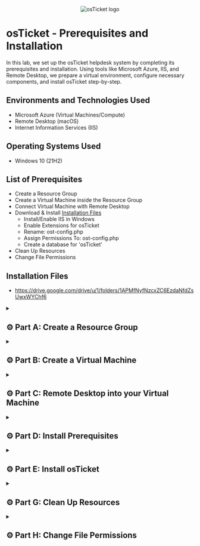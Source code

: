 <p align="center">
<img src="https://i.imgur.com/Clzj7Xs.png" alt="osTicket logo"/>
</p>

# osTicket - Prerequisites and Installation

In this lab, we set up the osTicket helpdesk system by completing its prerequisites and installation. Using tools like Microsoft Azure, IIS, and Remote Desktop, we prepare a virtual environment, configure necessary components, and install osTicket step-by-step.

## Environments and Technologies Used

- Microsoft Azure (Virtual Machines/Compute)
- Remote Desktop (macOS)
- Internet Information Services (IIS)

## Operating Systems Used

- Windows 10</b> (21H2)

## List of Prerequisites

- Create a Resource Group
- Create a Virtual Machine inside the Resource Group
- Connect Virtual Machine with Remote Desktop
- Download & Install [Installation Files](https://drive.google.com/drive/u/1/folders/1APMfNyfNzcxZC6EzdaNfdZsUwxWYChf6)
  - Install/Enable IIS in Windows
  - Enable Extensions for osTicket
  - Rename: ost-config.php
  - Assign Permissions To: ost-config.php
  - Create a database for 'osTicket'
- Clean Up Resources
- Change File Permissions

## Installation Files

- https://drive.google.com/drive/u/1/folders/1APMfNyfNzcxZC6EzdaNfdZsUwxWYChf6

<details>

<summary>

## ⚙️ Part A: Create a Resource Group

</summary>

### 1. ) Create a Resurce Group

*For assistance on creating Virtual Machines and Resource Groups go to my other lab [here](https://github.com/vincentchachere/virtual-machine)

<ins>Input the following Information</ins>:

- Resource Group Name: `RG-osTicket`

- Region: `(US) West US 3`

- Click: `Review + Create`

- Click: `Create`

*Double-check spelling when creating resources (e.g., resource groups, virtual machines). Names, regions, and similar inputs cannot be edited after creation. Errors may require deleting and restarting your work.*

<p align="center">
<img width="800" alt="E2C30B0C-FA81-4329-8F23-DBB018C41018" src="https://github.com/vincentchachere/osticket-prereqs/assets/161680745/4829d10a-d483-4c28-93a1-64034a6e0cf3">

</details>

<details>

<summary>

## ⚙️ Part B: Create a Virtual Machine

</summary>

### 2. ) Create a Virtual Machine inside the Resource Group

<ins>Input the following Information</ins>:

*Fill in everything displayed in the image below.*

- Select Resource Group Name: `RG-osTicket` (The one you created in Part A: Step 1)

- Virtual Machine Name: `vm-osticket` (all lowercase)

- Region: `(US) West 3`

- Image: `Windows 10 Pro, version 22H2 - ×64 Gen2`

- Size: `Standard_D45_v3 - 4 vcpus, 16 GiB memory ($140.16/month)`

- Username: `vincentchachere` (this can be whatever you want - just remember it)

- Password: `whatever-you-want` (just remember it)

- Check: The `Licensing` Box

- Select: `Review and Create`

- Click: `Create`

<p align="center">
<img width="800" alt="isolated" src="https://github.com/user-attachments/assets/4081f85f-969f-44ba-b922-173a14e9ac78">
<p align="center">
<img width="800" alt="isolated" src="https://github.com/user-attachments/assets/d2ce647d-88fe-440a-9a34-387d4cc3b56d">

</details>

<details>

<summary>

## ⚙️ Part C: Remote Desktop into your Virtual Machine

</summary>

### 3. ) Connect your Virtual Machine to Remote Desktop

*For assistance on connecting Virtual Machines to Remote Desktop go to Step 5 on [this lab](https://github.com/vincentchachere/virtual-machine)*

- Username: `vincentchachere` (whatever you created in Part B: Step 2)

- Password: `Your Password` (whatever you created in Part B: Step 2)

- Click: `Continue`

<p align="center">
<img width="800" alt="isolated" src="https://github.com/user-attachments/assets/ccaac932-e865-4110-a96e-96d18b5b3cd0">

<br>
<br>
<br>

<ins>Connect your Virtual Machine to Remote Desktop</ins>:

- Uncheck: `All Boxes`

- Click: `Accept`

<p align="center">
<img width="800" alt="isolated" src="https://github.com/vincentchachere/osticket-prereqs/assets/161680745/f59877e2-da56-4767-8cef-54cb4d0fdbe9">

</details>

<details>

<summary>

## ⚙️ Part D: Install Prerequisites

</summary>

### 4. ) Install and Enable IIS in Windows Virtual Machine

<ins>Once inside your Virtual Machine we'll need to Install and Enable IIS by doing the following</ins>:

  - Right-Click: `Start` in the bottom left corner of your screen

  - Select: `Run`

*Or you could just type `run` inside the search bar and press `Enter`*

<p align="center">
<img width="800" alt="isolated" src="https://github.com/vincentchachere/osticket-prereqs/assets/161680745/6f279019-c2f3-4446-b4f1-76e5cf798e2b">

<br>
<br>
<br>

<ins>Install and Enable IIS in Windows Virtual Machine</ins>:

- Type In: `Control Panel`

- Click: `OK`

<p align="center">
<img width="800" alt="isolated" src="https://github.com/user-attachments/assets/789188b7-01d1-45b8-a805-bbd6ff0594aa">

<br>
<br>
<br>

<ins>Install and Enable IIS in Windows Virtual Machine</ins>:

  - Select: `Programs`

<p align="center">
<img width="800" alt="isolated" src="https://github.com/user-attachments/assets/3c279675-4075-4b70-9702-f319b73c7131">

<br>
<br>
<br>

<ins>Install and Enable IIS in Windows Virtual Machine</ins>:

  - Select: `Turn Windows Features On or Off`

<p align="center">
<img width="800" alt="isolated" src="https://github.com/user-attachments/assets/3ef2747d-3665-48a8-9796-a482fd275039">

<br>
<br>
<br>

<ins>Install and Enable IIS in Windows Virtual Machine</ins>:
                              
  - Enable and Expand: `Internet Information Services (IIS)`
 
  - Enable and Expand: `World Wide Web Services`

    - Check: `All Boxes` within this feature's folder

<p align="center">
<img width="800" alt="isolated" src="https://github.com/user-attachments/assets/ece03bc2-ec8a-4392-b658-b98b771be30b">

<br>
<br>
<br>

<ins>Install and Enable IIS in Windows Virtual Machine</ins>

*While still inside the World Wide Web Service folder:*

  - Expand: `Application Development Features` folder

  - Enable: `CGI`

  - Collapse: `Application Development Features` folder

  - Go Back Inside: `World Wide Web Service` folder

<p align="center">
<img width="800" alt="isolated" src="https://github.com/user-attachments/assets/7e2097ad-9abe-4db1-8f70-80c60d46548f">

<br>
<br>
<br>

<ins>Install and Enable IIS in Windows Virtual Machine</ins>:

*Back inside the World Wide Web Service folder:*

  - Enable and Expand: Common HTTP Features

  - Check: `All Boxes` within this feature's folder
 
  - Click: `OK`

<p align="center">
<img width="800" alt="isolated" src="https://github.com/user-attachments/assets/914c53a4-0fc9-45a5-9c9c-663e210b4828">

<br>
<br>
<br>

<ins>Install and Enable IIS in Windows Virtual Machine</ins>:

- Wait for it to load...

- When that's done loading..

- Click: `Close`

<p align="center">
<img width="800" alt="isolated" src="https://github.com/user-attachments/assets/c42e5f4f-43d5-4ef7-812a-d6cced5d7741"><br>

<br>
<br>
<br>

### 5. ) Open Microsoft Edge to Test IIS

*Skip all the prompts it gives you when opening Microsoft edge*

- Open: `Microsoft Edge` Internet Browser

- Click: `Start without your data`

- *Uncheck the Box*

- Clcik :`Conirm and Continue`

- Click: `Continue without this data`

- Uncheck: `the Box`

- Click: `Confirm and start browsing`

<p align="center">
<img width="800" alt="isolated" src="https://github.com/vincentchachere/osticket-prereqs/assets/161680745/1e5c7aa4-97dd-4c8d-a09d-c9cafddda685"><br>

<ins>Testing IIS on Microsoft Edge</ins>:

- Type: `127.0.0.1` into the browser

  - If you do not see the image displayed below then try uninstalling and reinstalling IIS

*The `How To Uninstall and Reinstall Instructions` are directly underneath the image below.*

<p align="center">
<img width="800" alt="isolated" src="https://github.com/vincentchachere/osticket-prereqs/assets/161680745/7c2dae78-f8bb-40ba-9f73-b24d60b25c91">

*<ins>To Uninstall and Reinstall IIS do the following</ins>:*

- *Right-Click: `Start` > Click: `Run`*

- *Type In: `Control` > Click: `Programs`*

- *Click: `Turn Windows on or off`*

- *Uncheck: `IIS` > *Uncheck:* `World Wide Web Services`*

- *Uncheck: `Application Development Features` (Inside World Wide Web Services)*

- *Uncheck: `CGI` (Application Development Features)*

- *Uncheck: `Common HTTP Feautures` (Inside World Wide Web Services)*

- *Uncheck: `HTTP Redirection` (Inside Common HTTP Feautures)*

- *Uncheck: `WebDAV Publishing` (Inside Common HTTP Feautures)*

<br>
<br>
<br>

### 6. ) Download PHP Manager for IIS

*Open the installation files in a separate tab and set up a split screen as shown below for easy access throughout the lab.*

- Open: [Installation Files](https://drive.google.com/drive/u/1/folders/1APMfNyfNzcxZC6EzdaNfdZsUwxWYChf6)

  - Double-Click: `PHP ManagerForIIS_v1.5.0.msi`

  - Click: The `...` Dots in the upper right of your screen next to the 'Share' button

  - Click: `Open in new window`

*I've found that this method is the quickest and most reliable way to ensure a successful download on the first attempt, avoiding multiple tries.* 

<p align="center">
<img width="800" alt="isolated" src="https://github.com/user-attachments/assets/ced7d37b-baf3-4cb4-b165-a35a7185937a">

<br>
<br>
<br>

<ins>Downloading PHP Manager for IIS</ins>:

- Click: `Download anyway`

*You can either wait for it to pop up when its done loading or click the `...` Dots in the upper right corner of your screen then click `Downloads`. As well, you can go to `File Eplorer`, navigate to your `Downloads`, then select `PHP Manager`.*

*Sometimes the file doesn’t pop up after downloading, so I’m showing you both methods to access it.*

<p align="center">
<img width="800" alt="isolated" src="https://github.com/user-attachments/assets/a5b48037-ee60-470d-99bb-c08ce2027c9c">

<br>
<br>
<br>

<ins>Downloading PHP Manager for IIS</ins>:

- Open: the `PHP Manager` download

- Click: `Next`

<p align="center">
<img width="800" alt="isolated" src="https://github.com/vincentchachere/osticket-prereqs/assets/161680745/d259bf88-439b-42cc-9375-166f003d8808">

<br>
<br>
<br>

<ins>Downloading PHP Manager for IIS</ins>:

- Select: `I Agree`

- Click: `Next`

<p align="center">
<img width="800" alt="isolated" src="https://github.com/vincentchachere/osticket-prereqs/assets/161680745/9199a0ea-972d-455c-9408-5365677ed221">

<br>
<br>
<br>

<ins>Downloading PHP Manager for IIS</ins>:

- Click: `Close`

<p align="center">
<img width="800" alt="isolated" src="https://github.com/vincentchachere/osticket-prereqs/assets/161680745/ac09a285-6c4a-4ae0-8c33-2098d337d6f6">

<br>
<br>
<br>

### 7. ) Download Rewrite Module

*Download Rewrite Module the same way you did for PHP Manager*

- Double-Click: `rewrite_amd64_en-US.msi`

- Open: the `rewrite_amd64_en-US.msi` download

- Check: the `I accept the terms in the License Agreement` box

- Click: `Install`

- Click: `Finish`

<p align="center">
<img width="800" alt="isolated" src="https://github.com/user-attachments/assets/4dc65b4d-1b9e-455d-9045-f52b74fad6bd">

<br>
<br>
<br>

### 8. ) Create Directory C:\PHP

- Go To: `File Explorer` > `This PC` > `Windows (C:)`

- Right-Click: The `empty space under the files`

- Go To: `New`

- Click: `Folder`

- Type In: `PHP`

- Press: `Enter`

<p align="center">
<img width="800" alt="isolated" src="https://github.com/user-attachments/assets/d22ce8c2-06e5-4c52-b4c4-e6a0209efbc9">

<br>
<br>
<br>

<ins>Creating PHP Directory</ins>:

*You should see your new PHP Directory inside your Windows (c:) Drive when your done.*

<p align="center">
<img width="800" alt="isolated" src="https://github.com/user-attachments/assets/1b5f5158-5e53-4950-8907-a23d7bd42c05">

<br>
<br>
<br>

### 9. ) Download php-7.3.8 and Unzip it into the Directory (C:\PHP) you just created

- Double-Click: `PHP 7.3.8`

<p align="center">
<img width="800" alt="isolated" src="https://github.com/vincentchachere/osticket-prereqs/assets/161680745/447917dd-3b9c-454c-9c18-67e56cb418f2">

<br>
<br>
<br>

<ins>Download php-7.3.8 and Unzip it into the Directory (C:\PHP) you just created</ins>:

- Click : The `Download (&darr;) Arrow` in the upper right corner

<p align="center">
<img width="800" alt="isolated" src="https://github.com/vincentchachere/osticket-prereqs/assets/161680745/99d3d799-3810-41ba-a13a-546836651291">

<br>
<br>
<br>

<ins>Download php-7.3.8 and Unzip it into the Directory (C:\PHP) you just created</ins>:

- Click: `Download anyway`

- Open: `php.7.3.8`

<p align="center">
<img width="800" alt="isolated" src="https://github.com/vincentchachere/osticket-prereqs/assets/161680745/95210981-7d56-4657-9d4f-9fe10429d6d4">

<br>
<br>
<br>

<ins>Download php-7.3.8 and Unzip it into the Directory (C:\PHP) you just created</ins>:

- Right-Click: `php.7.3.8`

- Click: `Extract All`

<p align="center">
<img width="800" alt="isolated" src="https://github.com/vincentchachere/osticket-prereqs/assets/161680745/fa92591b-55db-4434-a0fc-4cc8823763c8">

<br>
<br>
<br>

<ins>Download php-7.3.8 and Unzip it into the Directory (C:\PHP) you just created</ins>:

- Click: `Browse`

<p align="center">
<img width="800" alt="isolated" src="https://github.com/vincentchachere/osticket-prereqs/assets/161680745/7f688b04-f510-4f57-9749-f8bae9e0a3f3">

<br>
<br>
<br>

<ins>Download php-7.3.8 and Unzip it into the Directory (C:\PHP) you just created</ins>:

- Go To: `This PC` > `Windows (C:)` > `PHP`

<p align="center">
<img width="800" alt="isolated" src="https://github.com/vincentchachere/osticket-prereqs/assets/161680745/fad328b2-3d4e-4668-ad14-920de414b310">

<br>
<br>
<br>

<ins>Download php-7.3.8 and Unzip it into the Directory (C:\PHP) you just created</ins>:

- Click: `Select Folder` (*PHP*)

<p align="center">
<img width="800" alt="isolated" src="https://github.com/vincentchachere/osticket-prereqs/assets/161680745/f673ed81-b6f4-4a26-910c-17726df34ec2">

<br>
<br>
<br>

<ins>Download php-7.3.8 and Unzip it into the Directory (C:\PHP) you just created</ins>:

- Click: `Extract`

<p align="center">
<img width="800" alt="isolated" src="https://github.com/vincentchachere/osticket-prereqs/assets/161680745/514000ee-6a7c-4575-b7c6-591381562314">

<br>
<br>
<br>

<ins>Verify the php-7.3.8 made it into the PHP Directory</ins>:

- Go Back To: `This PC` > `Windows (C:)` > `PHP`

- Double-Click: `PHP`

<p align="center">
<img width="800" alt="isolated" src="https://github.com/vincentchachere/osticket-prereqs/assets/161680745/020501bb-8112-464b-b9ef-7ecb823913f4">

<br>
<br>
<br>

<ins>Verify the php-7.3.8 made it into the PHP Directory</ins>:

- Now you will see the php.7.3.8 file inside the PHP directory, as seen in the image below.

<p align="center">
<img width="800" alt="isolated" src="https://github.com/vincentchachere/osticket-prereqs/assets/161680745/c6511b61-033a-46ff-9714-50b664e19c73"><br>

<br>
<br>
<br>

### 10. ) Download VC_redist.x86.exe

- Go To: [Installation Files](https://drive.google.com/drive/u/1/folders/1APMfNyfNzcxZC6EzdaNfdZsUwxWYChf6) and Download: `VC_redist.x86.exe`

  - *I will let you do the <ins>downloading</ins> steps on your own now, so that you can learn. Refer to previous steps for guidance.*

- Check: The `I agree to the license terms and conditions` Box

- Click: `Install`

<p align="center">
<img width="800" alt="isolated" src="https://github.com/vincentchachere/osticket-prereqs/assets/161680745/170a61c1-fe3c-419f-8059-269bf6a5455c"><br>

<br>
<br>
<br>

<ins>Download VC_redist.x86.exe for IIS</ins>:

- Click: `Close` when it is done installing

<p align="center">
<img width="800" alt="isolated" src="https://github.com/vincentchachere/osticket-prereqs/assets/161680745/57eb8907-d6da-4abc-b39b-5d945d62c55f"><br>

<br>
<br>
<br>

<ins>Download VC_redist.x86.exe for IIS</ins>:

- Go To: [Installation Files](https://drive.google.com/drive/u/1/folders/1APMfNyfNzcxZC6EzdaNfdZsUwxWYChf6) and Download: `MySQL 5.5.62`

- <ins>When the pop-up below shows up</ins>:

  - Click: `Next`

<p align="center">
<img width="800" alt="isolated" src="https://github.com/vincentchachere/osticket-prereqs/assets/161680745/44a36637-43cc-4fcb-9d9b-6eb64c4315a4"><br>

<br>
<br>
<br>

### 11. ) Download MySQL 5.5.62

- <ins>When the pop-up below shows up</ins>:

  - Check: The `I accept the terms in the License Agreement` Box

  - Click: `Next`

<p align="center">
<img width="800" alt="isolated" src="https://github.com/vincentchachere/osticket-prereqs/assets/161680745/1a768122-511d-44ef-a428-8a4dce09c2f9"><br>

<br>
<br>
<br>

<ins>Download MySQL 5.5.62 for IIS</ins>:

- Select: `Typical Setup`

- Click: `Next`

<p align="center">
<img width="800" alt="isolated" src="https://github.com/vincentchachere/osticket-prereqs/assets/161680745/14c18df3-e9ee-4cf9-a0e7-d2631f3beedf"><br>

<br>
<br>
<br>

<ins>Download MySQL 5.5.62 for IIS</ins>:

- Click: `Install`

<p align="center">
<img width="800" alt="isolated" src="https://github.com/vincentchachere/osticket-prereqs/assets/161680745/f09cc5cc-9262-4951-b2ef-82d39e43ab70"><br>

<br>
<br>
<br>

<ins>Download MySQL 5.5.62 for IIS</ins>:

- Check: The `Lanuch the MySQL Instance Configuration Wizard` Box

- Click: `Finish`

<p align="center">
<img width="800" alt="isolated" src="https://github.com/vincentchachere/osticket-prereqs/assets/161680745/110fd673-4225-4d28-968b-d4f0535e39b2"><br>

<br>
<br>
<br>

<ins>Download MySQL 5.5.62 for IIS</ins>:

- Click: `Next`

<p align="center">
<img width="800" alt="isolated" src="https://github.com/vincentchachere/osticket-prereqs/assets/161680745/61f88e18-96bf-4991-9ad1-1222abf6cd00"><br>

<br>
<br>
<br>

<ins>Download MySQL 5.5.62 for IIS</ins>:

- Select: `Standard Confirguration`

- Click: `Next`

<p align="center">
<img width="800" alt="isolated" src="https://github.com/vincentchachere/osticket-prereqs/assets/161680745/16837f9b-9535-4306-8b45-93a1c984e611"><br>

<br>
<br>
<br>

<ins>Download MySQL 5.5.62 for IIS</ins>:

- Make sure your screen matches the image below and once you verify that it does..&darr;

- Click: `Next`

<p align="center">
<img width="800" alt="isolated" src="https://github.com/vincentchachere/osticket-prereqs/assets/161680745/bcf52378-fb29-4fe8-8d2a-7ce1657bf457"><br>

<br>
<br>
<br>

<ins>Download MySQL 5.5.62 for IIS</ins>:

- Type In: `The password you used to log into remote desktop.`

  - Click: `Next`

<p align="center">
<img width="800" alt="isolated" src="https://github.com/vincentchachere/osticket-prereqs/assets/161680745/cec6d46c-46d7-4db1-a897-deee162df7c8"><br>

<br>
<br>
<br>

<ins>Download MySQL 5.5.62 for IIS</ins>:

- Click : `Finish`

<p align="center">
<img width="800" alt="isolated" src="https://github.com/vincentchachere/osticket-prereqs/assets/161680745/bccc6a00-de77-4266-a7f3-e5c12eb30c1b"><br>

<br>
<br>
<br>

### 12. ) Open IIS as an Administrator and Register PHP from within IIS

- Type: `IIS` into search bar at bottom left of your screen

- Right-Click: `IIS`

- Select: `Run as Administrator`

<p align="center">
<img width="800" alt="isolated" src="https://github.com/vincentchachere/osticket-prereqs/assets/161680745/a4190c4b-6bfe-4185-91f8-a141afcc24f5"><br>

<br>
<br>
<br>

### 25.B )  Open IIS as an Administrator and Register PHP from within IIS

- Double-Click: `PHP Manager`

<p align="center">
<img width="800" alt="isolated" src="https://github.com/vincentchachere/osticket-prereqs/assets/161680745/44aefc87-57e7-4c5a-8087-b0d5548c57d1"><br>

<br>
<br>
<br>

### 25.C )  Open IIS as an Administrator and Register PHP from within IIS

- Click: `Register vew PHP version`

- Click: the `'...' Box` (three dots box) that is next to the search bar

<p align="center">
<img width="800" alt="isolated" src="https://github.com/vincentchachere/osticket-prereqs/assets/161680745/f81cb4e5-7a83-49a9-9cb0-ae2a04fa0252"><br>

<br>
<br>
<br>

### 25.D )  Open IIS as an Administrator and Register PHP from within IIS

- Go To: `This PC` > `Windows (C:)` > `PHP` > `php-cgi` > `Open`

<p align="center">
<img width="800" alt="isolated" src="https://github.com/vincentchachere/osticket-prereqs/assets/161680745/9e6fcda6-cd42-4adf-95af-5d7dd0ead097"><br>

<br>
<br>
<br>

### 25.E )  Open IIS as an Administrator and Register PHP from within IIS

- Click: `OK`

<p align="center">
<img width="800" alt="isolated" src="https://github.com/vincentchachere/osticket-prereqs/assets/161680745/a21252a1-3b62-4a60-8aa3-3003cf90d008"><br>

<br>
<br>
<br>

### 26.A )  Go To: `Home` screen of <ins>PHP Manager</ins> and Restart IIS

- Click: The `Home` icon in the upper right corner of IIS Window

<p align="center">
<img width="800" alt="isolated" src="https://github.com/vincentchachere/osticket-prereqs/assets/161680745/e67ba80d-1305-4150-9d14-71c8bcadcb3e"><br>

<br>
<br>
<br>

### 26.B )  Go To: `Home` screen of IIS Manager and Restart IIS

- Click: `Restart`

<p align="center">
<img width="800" alt="isolated" src="https://github.com/vincentchachere/osticket-prereqs/assets/161680745/1b9c61a7-b681-4d8f-b8ae-72192c231efa"><br>

</details>

<details>

<summary>

## ⚙️ Part E: Install osTicket

</summary>

### 27.A ) Install osTicket v1.15.8

- Go To: [Installation Files](https://drive.google.com/drive/u/1/folders/1APMfNyfNzcxZC6EzdaNfdZsUwxWYChf6)

- Download: `osTicket`

- <ins>Once osTicket downloads do the following</ins>:

  - Go To: `Downloads` inside of `File Explorer`

  - Double-Click: `osTicket`

<p align="center">
<img width="800" alt="isolated" src="https://github.com/vincentchachere/osticket-prereqs/assets/161680745/b227dfa3-5d6e-413b-9d9d-0ecfa562a2b3"><br>

***

### 27.B ) Install osTicket v1.15.8

- <ins>Open a second `File Explorer` by</ins>:

  - Right-Click: `File Explorer` Icon
 
  - Select: `File Explorer`

<p align="center">
<img width="800" alt="isolated" src="https://github.com/vincentchachere/osticket-prereqs/assets/161680745/29a6f966-b2c9-4c49-b810-f881efb2a566"><br>

***

### 27.C ) Install osTicket v1.15.8

- When you open the second File Explorer:

 - Go To: `This PC` > `Windows (C:)` > `inetpub` > `wwwroot`

- <ins>Drag and Drop `upload` into</ins>:

  - `This PC` > `Windows (C:)` > `inetpub` > `wwwroot`

<p align="center">
<img width="800" alt="isolated" src="https://github.com/vincentchachere/osticket-prereqs/assets/161680745/54aa0527-e724-48f3-898c-0c1797462f43"><br>

***

### 27.D ) Install osTicket v1.15.8

- Right-Click: `upload` (*the `upload` that is in the new File Explorer you just opened*)

- Click: `Rename`

<p align="center">
<img width="800" alt="isolated" src="https://github.com/vincentchachere/osticket-prereqs/assets/161680745/a92db299-809a-40c2-b194-9ba4b6f01f6b"><br>

***

### 27.E ) Install osTicket v1.15.8

- Type In: `osTicket`

- Press: `Enter`

  - Spell it exactly like this: `osTicket` (with a capital `T` and lowercase everything else)

<p align="center">
<img width="800" alt="isolated" src="https://github.com/vincentchachere/osticket-prereqs/assets/161680745/2f19fba0-01d9-413c-97b3-8fc1b71c78f2"><br>

***

### 28.A ) Refresh the osTicket site in your browser and observe the changes

- Open: `IIS` <ins>as an Administrator</ins>

<p align="center">
<img width="800" alt="isolated" src="https://github.com/vincentchachere/osticket-prereqs/assets/161680745/c9e6f828-a8e4-4087-be9a-c257ac61efbf"><br>

***

### 28.B ) Refresh the osTicket site in your browser and observe the changes

- Click: `Restart`

<p align="center">
<img width="800" alt="isolated" src="https://github.com/vincentchachere/osticket-prereqs/assets/161680745/0bc5bda8-62d2-47d7-8db4-2de5b7be4513"><br>

***

### 28.C ) Refresh the osTicket site in your browser and observe the changes

- Go to: `Sites` > `Default Web Site` > `osTicket`

- <ins>On the Right side of your IIS Manager</ins>:
  - Click: `Browse*: 80`

<p align="center">
<img width="800" alt="isolated" src="https://github.com/vincentchachere/osticket-prereqs/assets/161680745/fbad175e-01b3-4c3a-a8fb-8b2db19db2f6"><br>

***

### 29.A ) Enable Extensions for osTicket

- Go to: `Sites` > `Default Web Site` > `osTicket`

- Double-Click: `PHP Manager`

<p align="center">
<img width="800" alt="isolated" src="https://github.com/vincentchachere/osticket-prereqs/assets/161680745/d8d229e0-b240-4d9e-a330-752da0a27c6e"><br>

***

### 29.B ) Enable Extensions for osTicket

- Click: `Enable or Disable Extensions`

<p align="center">
<img width="800" alt="isolated" src="https://github.com/vincentchachere/osticket-prereqs/assets/161680745/6217973d-367a-4007-8e7d-3b09419794d0"><br>

***

### 29.C ) Enable Extensions for osTicket

- Right-Click: `php_imap.dll`

- Click: `Enable`

<p align="center">
<img width="800" alt="isolated" src="https://github.com/vincentchachere/osticket-prereqs/assets/161680745/fb7ac977-81e9-41b7-a397-34b53643734c"><br>

***

### 29.D ) Enable Extensions for osTicket

- Right-Click: `php_intel.dll`

- Click: `Enable`

<p align="center">
<img width="800" alt="isolated" src="https://github.com/vincentchachere/osticket-prereqs/assets/161680745/fc6242b4-4676-4d9a-8432-8b7b728dcda4"><br>

***

### 29.E ) Enable Extensions for osTicket

- Right-Click: `php_opache.dll`

- Click: `Enable`

<p align="center">
<img width="800" alt="isolated" src="https://github.com/vincentchachere/osticket-prereqs/assets/161680745/063d7e76-b27c-454f-b2ff-eed9ed49343d"><br>

### 29.F ) Enable Extensions for osTicket

<ins>Verify all your extensions were enabled</ins>

- You should see the 3 following extensions in the `enabled` section:

  - php_imap.dll
 
  - php_intel.dll

  - php_opache.dll

- Click: The `osTicket` folder to the left in your 'Connections' section.

<p align="center">
<img width="800" alt="isolated" src="https://github.com/vincentchachere/osticket-prereqs/assets/161680745/48fe9a8f-2512-4ed9-b094-b3e2244352b5"><br>

***

### 30. ) Enable Extensions for osTicket

<ins>Restart the osTicket in your browser and observe the changes</ins>

- Click: `Refresh` that is in your `IIS Manager`

- Click: `Browse*:80 (http)`

- *Observe the changes*

<p align="center">
<img width="800" alt="isolated" src="https://github.com/vincentchachere/osticket-prereqs/assets/161680745/2efefb03-ac37-4cbd-85e4-08d88787e3de"><br>

***

### 31.A ) Rename: ost-config.php

- Open: `File Explorer`

- Go To: `This PC` > `Windows (C:)` > `inetpub` > `wwwroot`

- Double-Click: `osTicket`

<p align="center">
<img width="800" alt="isolated" src="https://github.com/vincentchachere/osticket-prereqs/assets/161680745/b38819f3-c9e7-4c11-a6e0-f39d3de4f4ee"><br>

***

### 31.B ) Rename: ost-config.php

- Double-Click: `include`

<p align="center">
<img width="800" alt="isolated" src="https://github.com/vincentchachere/osticket-prereqs/assets/161680745/3f8b1c3c-01c9-46a2-a23e-5336a441bfd3"><br>

***

### 31.C ) Rename: ost-config.php

- *Scroll all the way down*

- Right-Click: `ost-sampleconfig.php`

  - Click: `Rename`

  - Rename: `ost-sampleconfig.php`
 
  - To: `ost-config.php`
 
  - Press: `Enter` when done typing in the name

<p align="center">
<img width="800" alt="isolated" src="https://github.com/vincentchachere/osticket-prereqs/assets/161680745/c0e4ab41-43ce-4591-8454-4eae38bec613">

***

### 32.A ) Assign Permissions To: ost-config.php

- Right-Click: `ost-config.php`

- Click: `Properties`

<p align="center">
<img width="800" alt="isolated" src="https://github.com/vincentchachere/osticket-prereqs/assets/161680745/1acd9457-2365-4163-9fcc-c273ae85a833"><br>

***

### 32.B ) Assign Permissions To: ost-config.php

- Click: `Security`

- Click: `Advanced`

- Select: `Disable Inheritance`

- Click: `Remove all inherited permissions from this object`

<p align="center">
<img width="800" alt="isolated" src="https://github.com/vincentchachere/osticket-prereqs/assets/161680745/b0a950c8-51f1-48b2-b757-d0edeebfc9ab"><br>

***

### 32.C ) Assign Permissions To: ost-config.php

- Click: `Add` > `Select a principal` > Type In: `Everyone` > Click: `Check Names`

  - *It should be underlined after you click 'Check Names'*

- Click: `OK`

<p align="center">
<img width="800" alt="isolated" src="https://github.com/vincentchachere/osticket-prereqs/assets/161680745/63e662f4-ada6-417a-81c2-d5668c39065d"><br>

***

### 32.D ) Assign Permissions To: ost-config.php

- Select: `Full Control` *(make sure all boxes are checked as seen in the image below)*

- Click: `OK`

- Click: `OK`

<p align="center">
<img width="800" alt="isolated" src="https://github.com/vincentchachere/osticket-prereqs/assets/161680745/c932691e-0f52-4cb3-9f75-069499a2a54b"><br>

***

### 33. ) Restart IIS Manager and Continue Setting Up osTicket in the Browser

- Click: `Restart`

- Click: `Continue` 

<p align="center">
<img width="800" alt="isolated" src="https://github.com/vincentchachere/osticket-prereqs/assets/161680745/db18a130-c73e-41f6-b15e-3acd07c1f4bf"><br>

***

### 34. ) Continue Setting up osTicket in the browser

- <ins>Insert the following information</ins>:

  - Helpdesk Name: `Helpdesk`

  - Default Email: `yourfirstname@helper.com`

  - First Name: *AnythingYouWant* *(just remember it)*

  - Last Name: *AnythingYouWant* *(just remember it)*

  - Email Address: `yourfirstname@gmail.com`
  - *AnythingYouWant* *(just remember it)*

  - Username: *AnythingYouWant* *(just remember it)*

  - Password: *AnythingYouWant* *(just remember it)*

- *Before finishing the setup we need to dwnload HiediSQL first, so go to the next step (35.A). We'll come right back to this after.*

<p align="center">
<img width="800" alt="isolated" src="https://github.com/vincentchachere/osticket-prereqs/assets/161680745/25255d72-3702-4528-9c1a-180bd627eac6"><br>

***

### 35.A ) Download and Install HeidiSQL

- Go To: [Installation Files](https://drive.google.com/drive/u/1/folders/1APMfNyfNzcxZC6EzdaNfdZsUwxWYChf6)

- Download and Install: `HiediSQL`

- Open: `HiediSQL`

- Select: The `I accept the agreement` Circle

- Click: `Next`

<p align="center">
<img width="800" alt="isolated" src="https://github.com/vincentchachere/osticket-prereqs/assets/161680745/b9122a6b-f4c2-4055-95f8-86951eab4e8b"><br>

***

### 35.B ) Download and Install HeidiSQL

- Click: `Next`

<p align="center">
<img width="800" alt="isolated" src="https://github.com/vincentchachere/osticket-prereqs/assets/161680745/9c392d33-b538-4fe4-99a8-52d60a64cd8c"><br>

***

### 35.C ) Download and Install HeidiSQL

- Click: `Next`

<p align="center">
<img width="800" alt="isolated" src="https://github.com/vincentchachere/osticket-prereqs/assets/161680745/316b780e-beeb-438d-9ca6-26dbc2296972"><br>

***

### 35.D ) Download and Install HeidiSQL

- Click: `Next`

<p align="center">
<img width="800" alt="isolated" src="https://github.com/vincentchachere/osticket-prereqs/assets/161680745/75b5fe1c-9bb3-4fff-b073-e261d51953d1"><br>

***

### 35.E ) Download and Install HeidiSQL

- Click: `Install`

<p align="center">
<img width="800" alt="isolated" src="https://github.com/vincentchachere/osticket-prereqs/assets/161680745/0411ef50-139c-47df-8316-a93dbe99e028"><br>

***

### 35.F ) Download and Install HeidiSQL

- Click: `Finish`

<p align="center">
<img width="800" alt="isolated" src="https://github.com/vincentchachere/osticket-prereqs/assets/161680745/db333d2d-2f51-4fb9-91a2-fd693a47e50b"><br>

***

### 35.G ) Download and Install HeidiSQL

- Click: `Skip`

<p align="center">
<img width="800" alt="isolated" src="https://github.com/vincentchachere/osticket-prereqs/assets/161680745/901c0dfa-d425-4c6e-b9d4-0876d34c131e"><br>

***

### 35.H ) Download and Install HeidiSQL

- User: `root`

- Password: `The one you created at Step 34.A`

- Click: `Open` to connect to session

<p align="center">
<img width="800" alt="isolated" src="https://github.com/vincentchachere/osticket-prereqs/assets/161680745/51779cfc-4be7-4a12-8a82-944298bc67bd"><br>

***

### 35.I ) Create a Database for osTicket called `osTicket`

- Right-Click: `Unamed`

- Click: `Create new`

- Click: `Database`

<p align="center">
<img width="800" alt="isolated" src="https://github.com/vincentchachere/osticket-prereqs/assets/161680745/1ff3b586-e13e-43e6-9bf4-35e5bc921f57"><br>

***

### 35.J ) Create a Database for osTicket called `osTicket`

- Type In: `osTicket`

- Click: `Ok`

<p align="center">
<img width="800" alt="isolated" src="https://github.com/vincentchachere/osticket-prereqs/assets/161680745/8c806266-acbb-492c-a24b-e33bee43957f"><br>

***

### 36.A ) Continue Setting up osTicket in the browser

- MySQL Database: `osTicket`

- MySQL Username: `root`

- MySQL Password: *`The one you created at Step 34.A and the one you used at Step 35.H`*

- Click: `Install`

<p align="center">
<img width="800" alt="isolated" src="https://github.com/vincentchachere/osticket-prereqs/assets/161680745/6fe660ac-3e26-4c95-aa79-ef671d26c8fe"><br>

***

### 36.B ) Congratulations! Hopefully it is installed with no errors, but we are not finished just yet!

<ins>Scroll down to `Part G: Clean Up Resources` for further instructions on comlpleteing this lab.</ins>

<p align="center">
<img width="800" alt="isolated" src="https://github.com/vincentchachere/osticket-prereqs/assets/161680745/7f4988fb-ea09-4432-b689-dedfe5b96449"><br>

***

</details>

<details>

<summary>

## ⚙️ Part G: Clean Up Resources

</summary>

### 37.A ) Clean Up Resources

- Browse to your help desk login page: `http://localhost/osTicket/scp/login.php`

<ins>Before logging in we need to do 2 Things</ins>:

- Clean Up Resources

  - 1st Thing - Delete: c:\inept\wwwroot\osTicket\\*`setup`*

- Change File Permissions

  - 2nd Thing - Set Permissions to `Read` <ins>only</ins> for: This PC > inetpub > wwwroot > osTicket > include > *`ost-config.php`*

<ins>Scroll down to `Step 37.B` for further instruction</ins>

<p align="center">
<img width="800" alt="isolated" src="https://github.com/vincentchachere/osticket-prereqs/assets/161680745/94a00827-144e-435d-abaa-f2b052d6cb74"><br>

***

### 37.B ) Clean Up Resources

<ins>1st Thing</ins>:
  
  - Delete: c:\inept\wwwroot\osTicket\\`setup`

    - ONLY DELETE THE `setup` PART - NOT THE WHOLE THING

<ins>Scroll down `Part H: Change File Permissions` for the 2nd Thing</ins>

<p align="center">
<img width="800" alt="isolated" src="https://github.com/vincentchachere/osticket-prereqs/assets/161680745/1fcc1edd-c8da-406e-aaee-495acdd2ab82"><br>

***

</details>

<details>

<summary>

## ⚙️ Part H: Change File Permissions

</summary>

<ins>2nd Thing: Set Permissions to `Read` only for `ost-config.php`</ins>:

  - File Explorer: This PC > inetpub > wwwroot > osTicket > include > *`ost-config.php`*

    - Right-Click: *`ost-config.php`*
 
    - Select: `Properties`

<p align="center">
<img width="800" alt="isolated" src="https://github.com/vincentchachere/osticket-prereqs/assets/161680745/a532e9ec-56e1-44a6-a8e1-7e02bf41ef61"><br>

***

### 38.A ) Change File Permissions

<ins>2nd Thing Set Permissions to `Read` only for `ost-config.php`</ins>:

- Go To: `Security` > `Advanced` > `Edit`

<p align="center">
<img width="800" alt="isolated" src="https://github.com/vincentchachere/osticket-prereqs/assets/161680745/251d87d6-5fec-4133-a470-113d61ee3905"><br>

***

### 38.B ) Change File Permissions

<ins>2nd Thing: Set Permissions to `Read` only for `ost-config.php`</ins>:

- Only Check: `Read` and `Read & execute` 

  - Uncheck: `Full Control`

  - Uncheck: `Modify`

  - Uncheck: `Write`

- Click: `Apply`

- Click: `Ok`

- Click: `Ok`

<p align="center">
<img width="800" alt="isolated" src="https://github.com/vincentchachere/osticket-prereqs/assets/161680745/bd4424a4-45d3-4b57-8190-7c900d90c374"><br>

***

### 39.A ) Login To: http://localhost/osTicket/scp/login.php

- Username: *`The one you created at Step 34.A and the one you used at Step 35.H`*

- Password: *`The one you created at Step 34.A and the one you used at Step 35.H`*

<p align="center">
<img width="800" alt="isolated" src="https://github.com/vincentchachere/osticket-prereqs/assets/161680745/1b7c8e91-5375-40d9-90c2-45c2fcf7aef1"><br>

***

### 39.B ) Now you are successfully inside osTicket! Congrats!

<p align="center">
<img width="800" alt="isolated" src="https://github.com/vincentchachere/osticket-prereqs/assets/161680745/ef1ee657-b978-4494-acb7-7a4e3585acca"><br>

***

### 40. ) End Users osTicket URL:

- http://localhost/osTicket/ 

<p align="center">
<img width="800" alt="isolated" src="https://github.com/vincentchachere/osticket-prereqs/assets/161680745/e5bb86f6-de48-47f3-bcb5-97cbb620e6d8"><br>

***

☎️ For any questions, or just to connect, you can message me at: www.linkedin.com/in/vincentchachere

</details>

